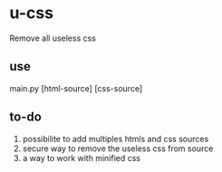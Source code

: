 # u-css
Remove all useless css

## use
main.py [html-source] [css-source]

## to-do
1. possibilite to add multiples htmls and css sources
2. secure way to remove the useless css from source
3. a way to work with minified css

